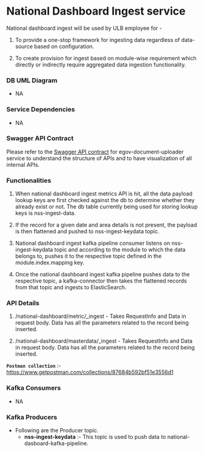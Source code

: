 # National Dashboard Ingest service

National dashboard ingest will be used by ULB employee for - 

1. To provide a one-stop framework for ingesting data regardless of data-source based on configuration.

2. To create provision for ingest based on module-wise requirement which directly or indirectly require aggregated data ingestion functionality.

### DB UML Diagram
- NA

### Service Dependencies
- NA

### Swagger API Contract

Please refer to the [Swagger API contract](https://editor.swagger.io/?url=https://raw.githubusercontent.com/egovernments/DIGIT-OSS/master/core-services/docs/national-dashboard-ingest.yml) for egov-document-uploader service to understand the structure of APIs and to have visualization of all internal APIs.


### Functionalities
1. When national dashboard ingest metrics API is hit, all the data payload lookup keys are first checked against the db to determine whether they already exist or not. The db table currently being used for storing lookup keys is nss-ingest-data. 

2. If the record for a given date and area details is not present, the payload is then flattened and pushed to nss-ingest-keydata topic.

3. National dashboard ingest kafka pipeline consumer listens on nss-ingest-keydata topic and according to the module to which the data belongs to, pushes it to the respective topic defined in the module.index.mapping key.

4. Once the national dashboard ingest kafka pipeline pushes data to the respective topic, a kafka-connector then takes the flattened records from that topic and ingests to ElasticSearch.



### API Details

1. /national-dashboard/metric/_ingest - Takes RequestInfo and Data in request body. Data has all the parameters related to the record being inserted.

2. /national-dashboard/masterdata/_ingest - Takes RequestInfo and Data in request body. Data has all the parameters related to the record being inserted.


**`Postman collection`** :- https://www.getpostman.com/collections/87684b592bf51e3556d1





### Kafka Consumers

- NA

### Kafka Producers

- Following are the Producer topic.
    - **nss-ingest-keydata** :- This topic is used to push data to national-dasboard-kafka-pipeline.